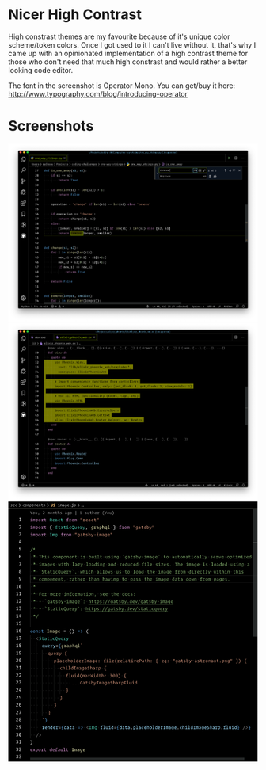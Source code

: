 # Nicer High Contrast

High constrast themes are my favourite because of it's unique color scheme/token colors. Once I got used to it I can't live without it, that's why I came up with an opinionated implementation of a high contrast theme for those who don't need that much high constrast and would rather a better looking code editor.

The font in the screenshot is Operator Mono. You can get/buy it here: http://www.typography.com/blog/introducing-operator

# Screenshots

![Image 3](/images/image3.png)
![Image 2](/images/image2.png)
![Image 1](/images/image1.png)
